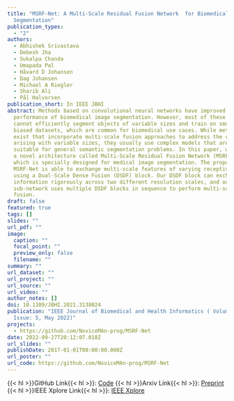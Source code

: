 ```yaml
---
title: "MSRF-Net: A Multi-Scale Residual Fusion Network  for Biomedical Image
  Segmentation"
publication_types:
  - "2"
authors:
  - Abhishek Srivastava
  - Debesh Jha
  - Sukalpa Chanda
  - Umapada Pal
  - Håvard D Johansen
  - Dag Johansen
  - Michael A Riegler
  - Sharib Ali
  - Pål Halvorsen
publication_short: In IEEE JBHI
abstract: Methods based on convolutional neural networks have improved the
  performance of biomedical image segmentation. However, most of these methods
  cannot efficiently segment objects of variable sizes and train on small and
  biased datasets, which are common for biomedical use cases. While methods
  exist that incorporate multi-scale fusion approaches to address the challenges
  arising with variable sizes, they usually use complex models that are more
  suitable for general semantic segmentation problems. In this paper, we propose
  a novel architecture called Multi-Scale Residual Fusion Network (MSRF-Net),
  which is specially designed for medical image segmentation. The proposed
  MSRF-Net is able to exchange multi-scale features of varying receptive fields
  using a Dual-Scale Dense Fusion (DSDF) block. Our DSDF block can exchange
  information rigorously across two different resolution scales, and our MSRF
  sub-network uses multiple DSDF blocks in sequence to perform multi-scale
  fusion.
draft: false
featured: true
tags: []
slides: ""
url_pdf: ""
image:
  caption: ""
  focal_point: ""
  preview_only: false
  filename: ""
summary: ""
url_dataset: ""
url_project: ""
url_source: ""
url_video: ""
author_notes: []
doi: 10.1109/JBHI.2021.3138024
publication: "IEEE Journal of Biomedical and Health Informatics ( Volume: 26,
  Issue: 5, May 2022)"
projects:
  - https://github.com/NoviceMAn-prog/MSRF-Net
date: 2022-09-27T20:12:07.018Z
url_slides: ""
publishDate: 2017-01-01T00:00:00.000Z
url_poster: ""
url_code: https://github.com/NoviceMAn-prog/MSRF-Net
---
```


{{< hl >}}GitHub Link{{< hl >}}: [Code](https://github.com/NoviceMAn-prog/MSRF-Net)
{{< hl >}}Arxiv Link{{< hl >}}: [Preprint](https://arxiv.org/abs/2105.07451)
{{< hl >}}IEEE Xplore Link{{< hl >}}: [IEEE Xplore](https://ieeexplore.ieee.org/abstract/document/9662196)

